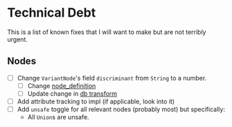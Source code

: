# Technical Debt

This is a list of known fixes that I will want to make but are not terribly urgent.

## Nodes
 * [ ] Change `VariantNode`'s field `discriminant` from `String` to a number.
    *  [ ] Change [node_definition](/crates/ingest/syn_parser/src/parser/nodes/enums.rs)
    *  [ ] Update change in [db transform](crates/ploke-transform/src/transform/variants.rs)
 * [ ] Add attribute tracking to impl (if applicable, look into it)
 * [ ] Add `unsafe` toggle for all relevant nodes (probably most) but specifically:
    * All `Union`s are unsafe.
